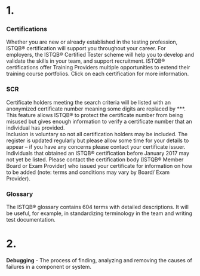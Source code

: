 # 1.
### Certifications
Whether you are new or already established in the testing profession, ISTQB® certification will support you throughout your career. For employers, the ISTQB® Certified Tester scheme will help you to develop and validate the skills in your team, and support recruitment. ISTQB® certifications offer Training Providers multiple opportunities to extend their training course portfolios. Click on each certification for more information.

### SCR
Certificate holders meeting the search criteria will be listed with an anonymized certificate number meaning some digits are replaced by ***. This feature allows ISTQB® to protect the certificate number from being misused but gives enough information to verify a certificate number that an individual has provided.  
Inclusion is voluntary so not all certification holders may be included. The register is updated regularly but please allow some time for your details to appear – if you have any concerns please contact your certificate issuer. Individuals that obtained an ISTQB® certification before January 2017 may not yet be listed. Please contact the certification body (ISTQB® Member Board or Exam Provider) who issued your certificate for information on how to be added (note: terms and conditions may vary by Board/ Exam Provider).

### Glossary
The ISTQB® glossary contains 604 terms with detailed descriptions. It will be useful, for example, in standardizing terminology in the team and writing test documentation.

# 2. 
**Debugging** - The process of finding, analyzing and removing the causes of failures in a component or system.